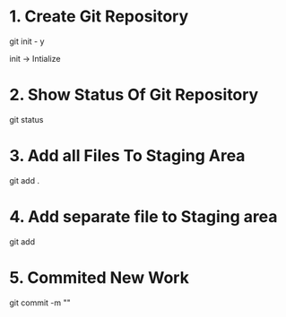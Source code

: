 # 1. Create Git Repository

git init - y

init -> Intialize

# 2. Show Status Of Git Repository

git status

# 3. Add all Files To Staging Area

git add .

# 4. Add separate file to Staging area

git add <file name>

# 5. Commited New Work

git commit -m "<message>"

